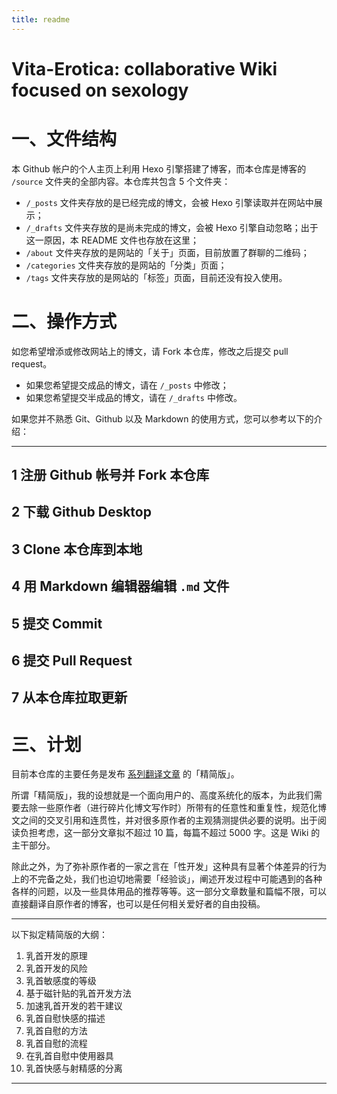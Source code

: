 ```yaml
---
title: readme
---
```


# Vita-Erotica: collaborative Wiki focused on sexology

# 一、文件结构

本 Github 帐户的个人主页上利用 Hexo 引擎搭建了博客，而本仓库是博客的 `/source` 文件夹的全部内容。本仓库共包含 5 个文件夹：

- `/_posts` 文件夹存放的是已经完成的博文，会被 Hexo 引擎读取并在网站中展示；
- `/_drafts` 文件夹存放的是尚未完成的博文，会被 Hexo 引擎自动忽略；出于这一原因，本 README 文件也存放在这里；
- `/about` 文件夹存放的是网站的「关于」页面，目前放置了群聊的二维码；
- `/categories` 文件夹存放的是网站的「分类」页面；
- `/tags` 文件夹存放的是网站的「标签」页面，目前还没有投入使用。

# 二、操作方式

如您希望增添或修改网站上的博文，请 Fork 本仓库，修改之后提交 pull request。

- 如果您希望提交成品的博文，请在 `/_posts` 中修改；
- 如果您希望提交半成品的博文，请在 `/_drafts` 中修改。

如果您并不熟悉 Git、Github 以及 Markdown 的使用方式，您可以参考以下的介绍：

----

## 1 注册 Github 帐号并 Fork 本仓库

## 2 下载 Github Desktop

## 3 Clone 本仓库到本地

## 4 用 Markdown 编辑器编辑 `.md` 文件

## 5 提交 Commit

## 6 提交 Pull Request

## 7 从本仓库拉取更新

# 三、计划

目前本仓库的主要任务是发布 [系列翻译文章](https://qxzh.github.io/contents/) 的「精简版」。

所谓「精简版」，我的设想就是一个面向用户的、高度系统化的版本，为此我们需要去除一些原作者（进行碎片化博文写作时）所带有的任意性和重复性，规范化博文之间的交叉引用和连贯性，并对很多原作者的主观猜测提供必要的说明。出于阅读负担考虑，这一部分文章拟不超过 10 篇，每篇不超过 5000 字。这是 Wiki 的主干部分。

除此之外，为了弥补原作者的一家之言在「性开发」这种具有显著个体差异的行为上的不完备之处，我们也迫切地需要「经验谈」，阐述开发过程中可能遇到的各种各样的问题，以及一些具体用品的推荐等等。这一部分文章数量和篇幅不限，可以直接翻译自原作者的博客，也可以是任何相关爱好者的自由投稿。

---

以下拟定精简版的大纲：

1. 乳首开发的原理
2. 乳首开发的风险
3. 乳首敏感度的等级
4. 基于磁针贴的乳首开发方法
5. 加速乳首开发的若干建议
6. 乳首自慰快感的描述
7. 乳首自慰的方法
8. 乳首自慰的流程
9. 在乳首自慰中使用器具
10. 乳首快感与射精感的分离

---
